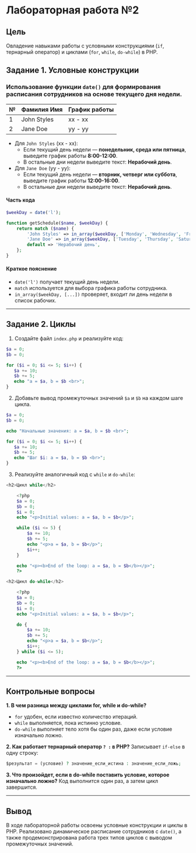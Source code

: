 # Лабораторная работа №2

## Цель

Овладение навыками работы с условными конструкциями (`if`, тернарный оператор) и циклами (`for`, `while`, `do-while`) в PHP.

## Задание 1. Условные конструкции

### Использование функции `date()` для формирования расписания сотрудников на основе текущего дня недели.  

| №   | Фамилия Имя | График работы |
| --- | ----------- | ------------- |
| 1   | John Styles | xx - xx       |
| 2   | Jane Doe    | yy - yy       |

- Для `John Styles` (xx - xx):
  - Если текущий день недели — **понедельник, среда или пятница**, выведите график работы **8:00-12:00**.
  - В остальные дни недели выведите текст: **Нерабочий день**.
- Для `Jane Doe` (yy - yy):
  - Если текущий день недели — **вторник, четверг или суббота**, выведите график работы **12:00-16:00**.
  - В остальные дни недели выведите текст: **Нерабочий день**.

#### Часть кода

```php
$weekDay = date('l');

function getSchedule($name, $weekDay) {
    return match ($name) {
        'John Styles' => in_array($weekDay, ['Monday', 'Wednesday', 'Friday']) ? '8:00-12:00' : 'Нерабочий день',
        'Jane Doe' => in_array($weekDay, ['Tuesday', 'Thursday', 'Saturday']) ? '12:00-16:00' : 'Нерабочий день',
        default => 'Нерабочий день',
    };
}
```

#### Краткое пояснение

- `date('l')` получает текущий день недели.
- `match` используется для выбора графика работы сотрудника.
- `in_array($weekDay, [...])` проверяет, входит ли день недели в список рабочих.

---

## Задание 2. Циклы

1. Создайте файл `index.php` и реализуйте код:

```php
$a = 0;
$b = 0;

for ($i = 0; $i <= 5; $i++) {
   $a += 10;
   $b += 5;
   echo "a = $a, b = $b <br>";
}
```
2. Добавьте вывод промежуточных значений `$a` и `$b` на каждом шаге цикла.
```php
$a = 0;
$b = 0;

echo "Начальные значения: a = $a, b = $b <br>";

for ($i = 0; $i <= 5; $i++) {
   $a += 10;
   $b += 5;
   echo "Шаг $i: a = $a, b = $b <br>";
}
```

3. Реализуйте аналогичный код с `while` и `do-while`:

```php
<h2>Цикл while</h2>

    <?php
    $a = 0;
    $b = 0;
    $i = 0;
    echo "<p>Initial values: a = $a, b = $b</p>";

    while ($i <= 5) {
        $a += 10;
        $b += 5;
        echo "<p>a = $a, b = $b</p>";
        $i++;
    }

    echo "<p><b>End of the loop: a = $a, b = $b</b></p>";
    ?>

<h2>Цикл do-while</h2>

    <?php
    $a = 0;
    $b = 0;
    $i = 0;
    echo "<p>Initial values: a = $a, b = $b</p>";

    do {
        $a += 10;
        $b += 5;
        echo "<p>a = $a, b = $b</p>";
        $i++;
    } while ($i <= 5);

    echo "<p><b>End of the loop: a = $a, b = $b</b></p>";
    ?>
```

---

## Контрольные вопросы

**1. В чем разница между циклами for, while и do-while?**

- `for` удобен, если известно количество итераций.
- `while` выполняется, пока истинно условие.
- `do-while` выполняет тело хотя бы один раз, даже если условие изначально ложно.

**2. Как работает тернарный оператор `? :` в PHP?**
Записывает `if-else` в одну строку:

```php
$результат = (условие) ? значение_если_истина : значение_если_ложь;
```

**3. Что произойдет, если в do-while поставить условие, которое изначально ложно?**
Код выполнится один раз, а затем цикл завершится.

---

## Вывод

В ходе лабораторной работы освоены условные конструкции и циклы в PHP. Реализовано динамическое расписание сотрудников с `date()`, а также продемонстрирована работа трех типов циклов с выводом промежуточных значений.
